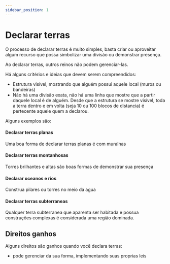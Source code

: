 ```yaml
---
sidebar_position: 1
---
```


# Declarar terras

O processo de declarar terras é muito simples, basta criar ou aproveitar algum recurso
que possa simbolizar uma divisão ou demonstrar presença.

Ao declarar terras, outros reinos não podem gerenciar-las.

Há alguns critérios e ideias que devem serem compreendidos:

- Estrutura visível, mostrando que alguém possui aquele local (muros ou bandeiras)
- Não há uma divisão exata, não há uma linha que mostre que a partir daquele local é de alguém.
  Desde que a estrutura se mostre visível, toda a terra dentro e em volta (seja 10 ou 100 blocos de distancia) é
  pertecente aquele
  quem a declarou.

Alguns exemplos são:

#### Declarar terras planas

Uma boa forma de declarar terras planas é com muralhas

#### Declarar terras montanhosas

Torres brilhantes e altas são boas formas de demonstrar sua presença

#### Declarar oceanos e rios

Construa pilares ou torres no meio da agua

#### Declarar terras subterraneas

Qualquer terra subterranea que aparenta ser habitada e possua construções complexas é considerada
uma região dominada.

## Direitos ganhos

Alguns direitos são ganhos quando você declara terras:

- pode gerenciar da sua forma, implementando suas proprias leis